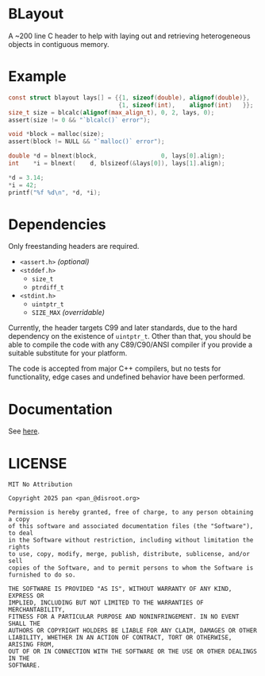 # BLayout

A ~200 line C header to help with laying out and retrieving heterogeneous objects in contiguous memory.

# Example
```c
const struct blayout lays[] = {{1, sizeof(double), alignof(double)},
                               {1, sizeof(int),    alignof(int)   }};
size_t size = blcalc(alignof(max_align_t), 0, 2, lays, 0);
assert(size != 0 && "`blcalc()` error");

void *block = malloc(size);
assert(block != NULL && "`malloc()` error");

double *d = blnext(block,                  0, lays[0].align);
int    *i = blnext(    d, blsizeof(&lays[0]), lays[1].align);

*d = 3.14;
*i = 42;
printf("%f %d\n", *d, *i);
```

# Dependencies
Only freestanding headers are required.

* `<assert.h>` _(optional)_
* `<stddef.h>`
  - `size_t`
  - `ptrdiff_t`
* `<stdint.h>`
  - `uintptr_t`
  - `SIZE_MAX` _(overridable)_

Currently, the header targets C99 and later standards, due to the hard dependency on the existence of `uintptr_t`. Other than that, you should be able to compile the code with any C89/C90/ANSI compiler if you provide a suitable substitute for your platform.

The code is accepted from major C++ compilers, but no tests for functionality, edge cases and undefined behavior have been performed.

# Documentation
See [here](docs/DOCS.md).

# LICENSE
```
MIT No Attribution

Copyright 2025 pan <pan_@disroot.org>

Permission is hereby granted, free of charge, to any person obtaining a copy
of this software and associated documentation files (the "Software"), to deal
in the Software without restriction, including without limitation the rights
to use, copy, modify, merge, publish, distribute, sublicense, and/or sell
copies of the Software, and to permit persons to whom the Software is
furnished to do so.

THE SOFTWARE IS PROVIDED "AS IS", WITHOUT WARRANTY OF ANY KIND, EXPRESS OR
IMPLIED, INCLUDING BUT NOT LIMITED TO THE WARRANTIES OF MERCHANTABILITY,
FITNESS FOR A PARTICULAR PURPOSE AND NONINFRINGEMENT. IN NO EVENT SHALL THE
AUTHORS OR COPYRIGHT HOLDERS BE LIABLE FOR ANY CLAIM, DAMAGES OR OTHER
LIABILITY, WHETHER IN AN ACTION OF CONTRACT, TORT OR OTHERWISE, ARISING FROM,
OUT OF OR IN CONNECTION WITH THE SOFTWARE OR THE USE OR OTHER DEALINGS IN THE
SOFTWARE.
```

